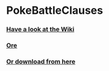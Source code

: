 # PokeBattleClauses

### [Have a look at the Wiki](https://github.com/randombyte-developer/poke-battle-clauses/wiki)

### [Ore](https://ore.spongepowered.org/RandomByte/PokeBattleClauses)

### [Or download from here](https://github.com/randombyte-developer/poke-battle-clauses/releases)
